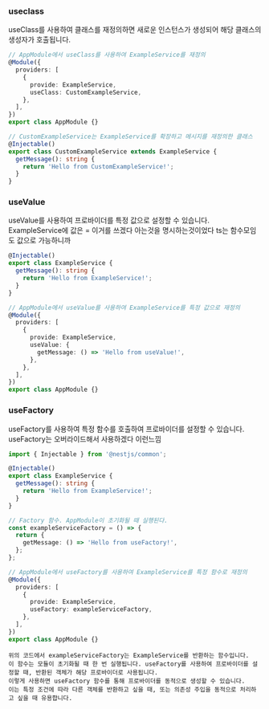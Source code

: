 ### useclass
useClass를 사용하여 클래스를 재정의하면 새로운 인스턴스가 생성되어 해당 클래스의 생성자가 호출됩니다.
```ts
// AppModule에서 useClass를 사용하여 ExampleService를 재정의
@Module({
  providers: [
    {
      provide: ExampleService,
      useClass: CustomExampleService,
    },
  ],
})
export class AppModule {}

// CustomExampleService는 ExampleService를 확장하고 메시지를 재정의한 클래스
@Injectable()
export class CustomExampleService extends ExampleService {
  getMessage(): string {
    return 'Hello from CustomExampleService!';
  }
}

```

### useValue
useValue를 사용하여 프로바이더를 특정 값으로 설정할 수 있습니다.
ExampleService에 값은 = 이거를 쓰겠다 아는것을 명시하는것이었다
ts는 함수모임도 값으로 가능하니까
```ts
@Injectable()
export class ExampleService {
  getMessage(): string {
    return 'Hello from ExampleService!';
  }
}

// AppModule에서 useValue를 사용하여 ExampleService를 특정 값으로 재정의
@Module({
  providers: [
    {
      provide: ExampleService,
      useValue: {
        getMessage: () => 'Hello from useValue!',
      },
    },
  ],
})
export class AppModule {}
```

### useFactory
useFactory를 사용하여 특정 함수를 호출하여 프로바이더를 설정할 수 있습니다. <br>
useFactory는 오버라이드해서 사용하겠다 이런느낌  <br>
```ts
import { Injectable } from '@nestjs/common';

@Injectable()
export class ExampleService {
  getMessage(): string {
    return 'Hello from ExampleService!';
  }
}

// Factory 함수. AppModule이 초기화될 때 실행된다.
const exampleServiceFactory = () => {
  return {
    getMessage: () => 'Hello from useFactory!',
  };
};

// AppModule에서 useFactory를 사용하여 ExampleService를 특정 함수로 재정의
@Module({
  providers: [
    {
      provide: ExampleService,
      useFactory: exampleServiceFactory,
    },
  ],
})
export class AppModule {}
```
```
위의 코드에서 exampleServiceFactory는 ExampleService를 반환하는 함수입니다.
이 함수는 모듈이 초기화될 때 한 번 실행됩니다. useFactory를 사용하여 프로바이더를 설정할 때, 반환된 객체가 해당 프로바이더로 사용됩니다.
이렇게 사용하면 useFactory 함수를 통해 프로바이더를 동적으로 생성할 수 있습니다.
이는 특정 조건에 따라 다른 객체를 반환하고 싶을 때, 또는 의존성 주입을 동적으로 처리하고 싶을 때 유용합니다.

```
